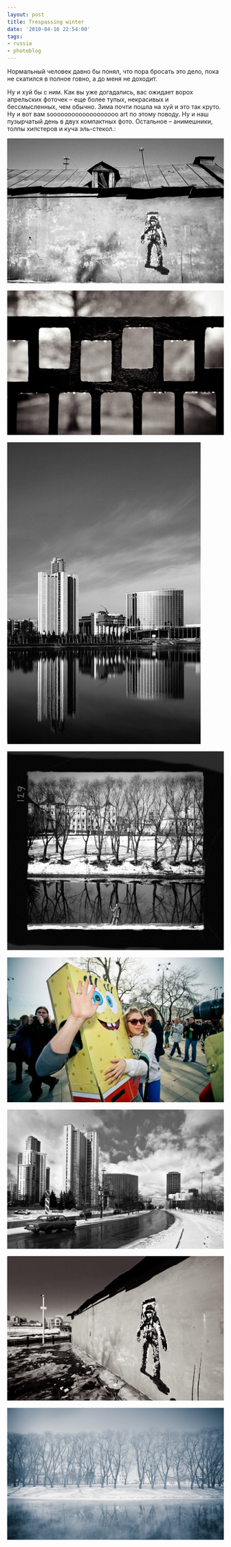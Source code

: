 ```yaml
---
layout: post
title: Trespassing winter
date: '2010-04-16 22:54:00'
tags:
- russia
- photoblog
---
```


Нормальный человек давно бы понял,&nbsp;что пора бросать это дело,&nbsp;пока не скатился в полное говно, а до меня не доходит.

Ну и хуй бы с ним.&nbsp;Как вы уже догадались,&nbsp;вас ожидает ворох апрельских фоточек – еще более тупых, некрасивых и бессмысленных,&nbsp;чем обычно.&nbsp;Зима почти пошла на хуй и это так круто. Ну и вот вам sooooooooooooooooooo art по этому поводу.&nbsp;Ну и наш пузырчатый день в двух компактных фото. Остальное – анимешники, толпы хипстеров и куча эль-стекол.:

![The man who fights the time, Дмитрий Афонин, 2010](/assets/images/2017/09/IMG_0265.jpg)

![Catcher in the rain, Дмитрий Афонин, 2010](/assets/images/2017/09/IMG_2459.jpg)

![Downtown, Дмитрий Афонин, 2010](/assets/images/2017/09/IMG_2595.jpg)

![Trying to catch the roots, Дмитрий Афонин, 2010](/assets/images/2017/09/IMG_02571.jpg)

![Bubblesday, Дмитрий Афонин, 2010](/assets/images/2017/09/IMG_1238.jpg)

![Downtown, Дмитрий Афонин, 2010](/assets/images/2017/09/IMG_9863.jpg)

![IMG_0264-2](/assets/images/2017/09/IMG_0264-2.jpg)

![IMG_7783](/assets/images/2017/09/IMG_7783.jpg)

